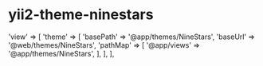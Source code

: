 # yii2-theme-ninestars

 'view' => [
        'theme' => [
            'basePath' => '@app/themes/NineStars',
            'baseUrl' => '@web/themes/NineStars',
            'pathMap' => [
                '@app/views' => '@app/themes/NineStars',
            ],
        ],
    ],

